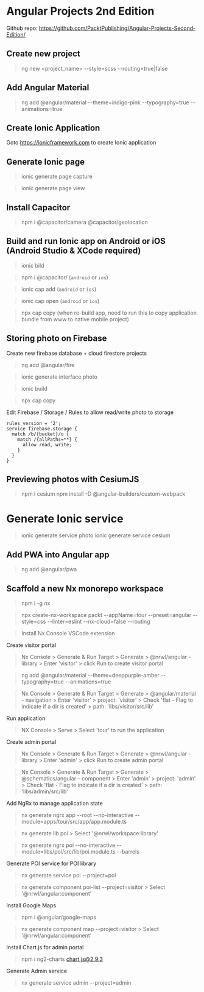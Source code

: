 # Angular Projects 2nd Edition
Github repo: https://github.com/PacktPublishing/Angular-Projects-Second-Edition/

## Create new project
> ng new <project_name> --style=scss --routing=true|false

## Add Angular Material
> ng add @angular/material --theme=indigo-pink --typography=true --animations=true

## Create Ionic Application
Goto https://ionicframework.com to create Ionic application

## Generate Ionic page
> ionic generate page capture

> ionic generate page view

## Install Capacitor
> npm i @capacitor/camera @capacitor/geolocation

## Build and run Ionic app on Android or iOS (Android Studio & XCode required)
> ionic bild

> npm i @capacitor/<os> (`android` or `ios`)

> ionic cap add <os> (`android` or `ios`)

> ionic cap open <os> (`android` or `ios`)

> npx cap copy (when re-build app, need to run this to copy application bundle from www to native mobile project)

## Storing photo on Firebase
Create new firebase database + cloud firestore projects
> ng add @angular/fire

> ionic generate interface photo

> ionic build

> npx cap copy

Edit Firebase / Storage / Rules to allow read/write photo to storage
```
rules_version = '2';
service firebase.storage {
  match /b/{bucket}/o {
    match /{allPaths=**} {
      allow read, write;
    }
  }
}
```

## Previewing photos with CesiumJS
> npm i cesium
> npm install -D @angular-builders/custom-webpack

# Generate Ionic service
> ionic generate service photo
> ionic generate service cesium

## Add PWA into Angular app
> ng add @angular/pwa

## Scaffold a new Nx monorepo workspace
> npm i -g nx

> npx create-nx-workspace packt --appName=tour --preset=angular --style=css --linter=eslint --nx-cloud=false --routing

> Install Nx Console VSCode extension

Create visitor portal
> Nx Console > Generate & Run Target > Generate > @nrwl/angular - library > Enter 'visitor' > click Run to create visitor portal

> ng add @angular/material --theme=deeppurple-amber --typography=true --animations=true

> Nx Console > Generate & Run Target > Generate > @angular/material - navigation > Enter 'visitor' > project: 'visitor' > Check 'flat - Flag to indicate if a dir is created' > path: 'libs/visitor/src/lib'

Run application
> NX Console > Serve > Select 'tour' to run the application

Create admin portal
> Nx Console > Generate & Run Target > Generate > @nrwl/angular - library > Enter 'admin' > click Run to create admin portal

> Nx Console > Generate & Run Target > Generate > @schematics/angular – component > Enter 'admin' > project: 'admin' > Check 'flat - Flag to indicate if a dir is created' > path: 'libs/admin/src/lib'

Add NgRx to manage application state
> nx generate ngrx app --root --no-interactive --module=apps/tour/src/app/app.module.ts

> nx generate lib poi > Select '@nrwl/workspace:library'

> nx generate ngrx poi --no-interactive --module=libs/poi/src/lib/poi.module.ts --barrels

Generate POI service for POI library
> nx generate service poi --project=poi

> nx generate component poi-list --project=visitor > Select '@nrwl/angular:component'

Install Google Maps
> npm i @angular/google-maps

> nx generate component map --project=visitor > Select '@nrwl/angular:component'

Install Chart.js for admin portal
> npm i ng2-charts chart.js@2.9.3

Generate Admin service
> nx generate service admin --project=admin